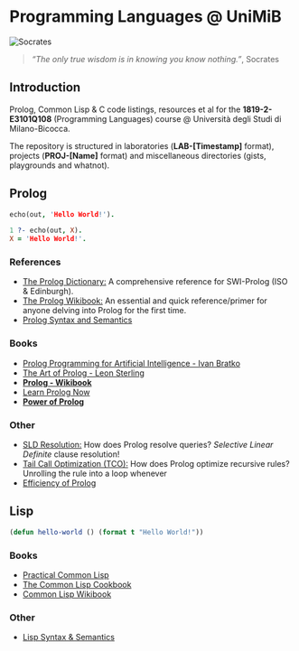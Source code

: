 # Programming Languages @ UniMiB
![Socrates](https://upload.wikimedia.org/wikipedia/commons/c/c0/Metropolitan_David_Socrates_3.jpg "Socrates")
> *“The only true wisdom is in knowing you know nothing.”*, Socrates

## Introduction
Prolog, Common Lisp &amp; C code listings, resources et al for the **1819-2-E3101Q108** (Programming Languages) course @ Università degli Studi di Milano-Bicocca.

The repository is structured in laboratories (**LAB-[Timestamp]** format), projects (**PROJ-[Name]** format) and miscellaneous directories (gists, playgrounds and whatnot).

## Prolog
  ```prolog
  echo(out, 'Hello World!').

  1 ?- echo(out, X).
  X = 'Hello World!'.
  ```

  ### References
  - [The Prolog Dictionary:](http://www.cse.unsw.edu.au/~billw/prologdict.html) A comprehensive reference for SWI-Prolog (ISO & Edinburgh).
  - [The Prolog Wikibook:](https://en.wikibooks.org/wiki/Prolog) An essential and quick reference/primer for anyone delving into Prolog for the first time.
  - [Prolog Syntax and Semantics](https://en.wikipedia.org/wiki/Prolog_syntax_and_semantics)
  ### Books
  - [Prolog Programming for Artificial Intelligence - Ivan Bratko]()
  - [The Art of Prolog - Leon Sterling]()
  - **[Prolog - Wikibook](https://en.wikibooks.org/wiki/Prolog)**
  - [Learn Prolog Now](http://www.learnprolognow.org/lpnpage.php?pageid=online)
  - **[Power of Prolog](https://www.metalevel.at/prolog)**
  ### Other
  - [SLD Resolution:](https://en.wikipedia.org/wiki/SLD_resolution) How does Prolog resolve queries? *Selective Linear Definite* clause resolution!
  - [Tail Call Optimization (TCO):](https://en.wikipedia.org/wiki/Tail_call) How does Prolog optimize recursive rules? Unrolling the rule into a loop whenever
  - [Efficiency of Prolog](https://www.metalevel.at/prolog/efficiency)

## Lisp
  ```lisp
  (defun hello-world () (format t "Hello World!"))
  ```
  
   ### Books
   - [Practical Common Lisp](http://www.gigamonkeys.com/book/)
   - [The Common Lisp Cookbook](https://lispcookbook.github.io/cl-cookbook/)
   - [Common Lisp Wikibook](https://en.wikibooks.org/wiki/Common_Lisp)
   
   ### Other
   - [Lisp Syntax & Semantics](https://en.wikipedia.org/wiki/Lisp_(programming_language)#Syntax_and_semantics)